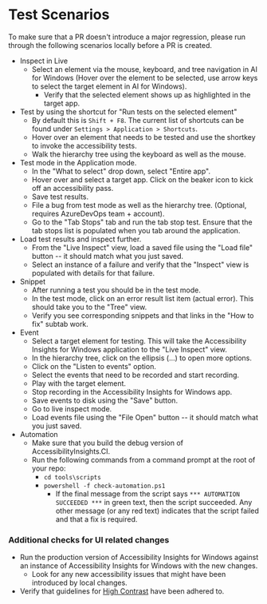 # Test Scenarios
To make sure that a PR doesn't introduce a major regression, please run through the following scenarios locally before a PR is created.

- Inspect in Live
  - Select an element via the mouse, keyboard, and tree navigation in AI for Windows (Hover over the element to be selected, use arrow keys to select the target element in AI for Windows).
    - Verify that the selected element shows up as highlighted in the target app.
- Test by using the shortcut for "Run tests on the selected element"
  - By default this is `Shift + F8`. The current list of shortcuts can be found under `Settings > Application > Shortcuts`.
  - Hover over an element that needs to be tested and use the shortkey to invoke the accessibility tests.
  - Walk the hierarchy tree using the keyboard as well as the mouse.
- Test mode in the Application mode.
  - In the "What to select" drop down, select "Entire app".
  - Hover over and select a target app. Click on the beaker icon to kick off an accessibility pass.
  - Save test results.
  - File a bug from test mode as well as the hierarchy tree. (Optional, requires AzureDevOps team + account).
  - Go to the "Tab Stops" tab and run the tab stop test. Ensure that the tab stops list is populated when you tab around the application.
- Load test results and inspect further.
  - From the "Live Inspect" view, load a saved file using the "Load file" button -- it should match what you just saved.
  - Select an instance of a failure and verify that the "Inspect" view is populated with details for that failure.
- Snippet
  - After running a test you should be in the test mode. 
  - In the test mode, click on an error result list item (actual error). This should take you to the "Tree" view.
  - Verify you see corresponding snippets and that links in the "How to fix" subtab work.
- Event
  - Select a target element for testing. This will take the Accessibility Insights for Windows application to the "Live Inspect" view. 
  - In the hierarchy tree, click on the ellipsis (...) to open more options. 
  - Click on the "Listen to events" option.
  - Select the events that need to be recorded and start recording.
  - Play with the target element.
  - Stop recording in the Accessibility Insights for Windows app.
  - Save events to disk using the "Save" button.
  - Go to live inspect mode.
  - Load events file using the "File Open" button -- it should match what you just saved.
- Automation
  - Make sure that you build the debug version of AccessibilityInsights.CI.
  - Run the following commands from a command prompt at the root of your repo:
    - `cd tools\scripts`
    - `powershell -f check-automation.ps1`
      - If the final message from the script says `*** AUTOMATION SUCCEEDED ***` in green text, then the script succeeded. Any other message (or any red text) indicates that the script failed and that a fix is required.

### Additional checks for UI related changes
- Run the production version of Accessibility Insights for Windows against an instance of Accessibility Insights for Windows with the new changes.
  - Look for any new accessibility issues that might have been introduced by local changes.
- Verify that guidelines for [High Contrast](HighContrastSupport.md) have been adhered to.
